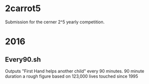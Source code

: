 # 2carrot5

Submission for the cerner 2^5 yearly competition.

# 2016
## Every90.sh
Outputs "First Hand helps another child" every 90 minutes. 
90 minute duration a rough figure based on 123,000 lives touched since 1995
